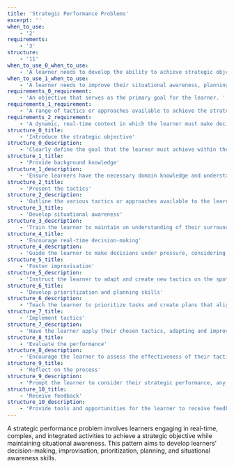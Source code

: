 ```yaml
---
title: 'Strategic Performance Problems'
excerpt: ''
when_to_use:
    - '2'
requirements:
    - '3'
structure:
    - '11'
when_to_use_0_when_to_use:
    - 'A learner needs to develop the ability to achieve strategic objectives through the application of tactics and real-time decision making.  '
when_to_use_1_when_to_use:
    - 'A learner needs to improve their situational awareness, planning, prioritization, and improvisation skills in dynamic or high-pressure situations. '
requirements_0_requirement:
    - 'An objective that serves as the primary goal for the learner. '
requirements_1_requirement:
    - 'A range of tactics or approaches available to achieve the strategic objective.  '
requirements_2_requirement:
    - 'A dynamic, real-time context in which the learner must make decisions and adapt their tactics as needed.'
structure_0_title:
    - 'Introduce the strategic objective'
structure_0_description:
    - 'Clearly define the goal that the learner must achieve within the given context.  '
structure_1_title:
    - 'Provide background knowledge'
structure_1_description:
    - 'Ensure learners have the necessary domain knowledge and understanding of the system or situation they will be engaged in.  '
structure_2_title:
    - 'Present the tactics'
structure_2_description:
    - 'Outline the various tactics or approaches available to the learner to achieve the strategic objective.  '
structure_3_title:
    - 'Develop situational awareness'
structure_3_description:
    - 'Train the learner to maintain an understanding of their surroundings, the current state of the situation, and any potential changes or challenges that may arise.  '
structure_4_title:
    - 'Encourage real-time decision-making'
structure_4_description:
    - 'Guide the learner to make decisions under pressure, considering the dynamic nature of the situation.  '
structure_5_title:
    - 'Foster improvisation'
structure_5_description:
    - 'Instruct the learner to adapt and create new tactics on the spot to meet the strategic objective when necessary.  '
structure_6_title:
    - 'Develop prioritization and planning skills'
structure_6_description:
    - 'Teach the learner to prioritize tasks and create plans that align with their strategic objective.  '
structure_7_title:
    - 'Implement tactics'
structure_7_description:
    - 'Have the learner apply their chosen tactics, adapting and improvising as needed, to achieve the strategic objective. '
structure_8_title:
    - 'Evaluate the performance'
structure_8_description:
    - 'Encourage the learner to assess the effectiveness of their tactics, decision-making, and situational awareness in achieving the strategic objective. '
structure_9_title:
    - 'Reflect on the process'
structure_9_description:
    - 'Prompt the learner to consider their strategic performance, any challenges faced, and potential improvements for future strategic problem-solving tasks.'
structure_10_title:
    - 'Receive feedback'
structure_10_description:
    - 'Provide tools and opportunities for the learner to receive feedback on their strategic performance and the results of their actions.'
---
```

A strategic performance problem involves learners engaging in real-time, complex, and integrated activities to achieve a strategic objective while maintaining situational awareness. This pattern aims to develop learners’ decision-making, improvisation, prioritization, planning, and situational awareness skills.